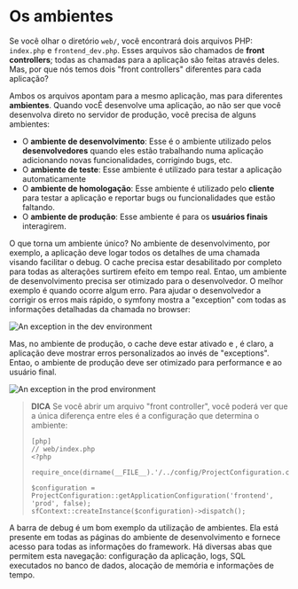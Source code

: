 Os ambientes
============

Se você olhar o diretório `web/`, você encontrará dois arquivos PHP: `index.php` e `frontend_dev.php`. Esses arquivos são chamados de **front controllers**; todas as chamadas para a aplicação são feitas através deles. Mas, por que nós temos dois "front controllers" diferentes para cada aplicação?

Ambos os arquivos apontam para a mesmo aplicação, mas para diferentes **ambientes**. Quando vocÊ desenvolve uma aplicação, ao não ser que você desenvolva direto no servidor de produção, você precisa de alguns ambientes:

  * O **ambiente de desenvolvimento**: Esse é o ambiente utilizado pelos **desenvolvedores** quando eles estão trabalhando numa aplicação adicionando novas funcionalidades, corrigindo bugs, etc.
  * O **ambiente de teste**: Esse ambiente é utilizado para testar a aplicação automaticamente
  * O **ambiente de homologação**: Esse ambiente é utilizado pelo **cliente** para testar a aplicação e reportar bugs ou funcionalidades que estão faltando.
  * O **ambiente de produção**: Esse ambiente é para os **usuários finais** interagirem.
  

O que torna um ambiente único? No ambiente de desenvolvimento, por exemplo, a aplicação deve logar todos os detalhes de uma chamada visando facilitar o debug. O cache precisa estar desabilitado por completo para todas as alterações surtirem efeito em tempo real. Entao, um ambiente de desenvolvimento precisa ser otimizado para o desenvolvedor. O melhor exemplo é quando ocorre algum erro. Para ajudar o desenvolvedor a corrigir os erros mais rápido, o symfony mostra a "exception" com todas as informações detalhadas da chamada no browser:

![An exception in the dev environment](http://www.symfony-project.org/images/jobeet/1_2/01/exception_dev.png)

Mas, no ambiente de produção, o cache deve estar ativado e , é claro, a aplicação deve mostrar erros personalizados ao invés de "exceptions". Entao, o ambiente de produção deve ser otimizado para performance e ao usuário final.

![An exception in the prod environment](http://www.symfony-project.org/images/jobeet/1_2/01/exception_prod.png)

>**DICA**
>Se você abrir um arquivo "front controller", você poderá ver que a única diferença entre eles é a configuração que determina o ambiente:
>
>     [php]
>     // web/index.php
>     <?php
>
>     require_once(dirname(__FILE__).'/../config/ProjectConfiguration.class.php');
>
>     $configuration = ProjectConfiguration::getApplicationConfiguration('frontend', 'prod', false);
>     sfContext::createInstance($configuration)->dispatch();

A barra de debug é um bom exemplo da utilização de ambientes. Ela está presente em todas as páginas do ambiente de desenvolvimento e fornece acesso para todas as informações do framework. Há diversas abas que permitem esta navegação: configuração da aplicação, logs, SQL executados no banco de dados, alocação de memória e informações de tempo.
